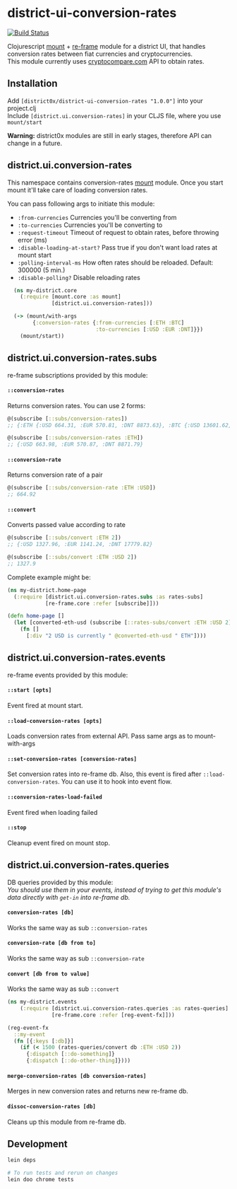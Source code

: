 # district-ui-conversion-rates

[![Build Status](https://travis-ci.org/district0x/district-ui-conversion-rates.svg?branch=master)](https://travis-ci.org/district0x/district-ui-conversion-rates)

Clojurescript [mount](https://github.com/tolitius/mount) + [re-frame](https://github.com/Day8/re-frame) module for a district UI, that handles conversion rates between fiat currencies and cryptocurrencies.  
This module currently uses [cryptocompare.com](https://www.cryptocompare.com/) API to obtain rates. 


## Installation
Add `[district0x/district-ui-conversion-rates "1.0.0"]` into your project.clj  
Include `[district.ui.conversion-rates]` in your CLJS file, where you use `mount/start`

**Warning:** district0x modules are still in early stages, therefore API can change in a future.

## district.ui.conversion-rates
This namespace contains conversion-rates [mount](https://github.com/tolitius/mount) module. Once you start mount it'll take care 
of loading conversion rates.

You can pass following args to initiate this module: 
* `:from-currencies` Currencies you'll be converting from
* `:to-currencies` Currencies you'll be converting to
* `:request-timeout` Timeout of request to obtain rates, before throwing error (ms)
* `:disable-loading-at-start?` Pass true if you don't want load rates at mount start
* `:polling-interval-ms` How often rates should be reloaded. Default: 300000 (5 min.)
* `:disable-polling?` Disable reloading rates

```clojure
  (ns my-district.core
    (:require [mount.core :as mount]
              [district.ui.conversion-rates]))

  (-> (mount/with-args
        {:conversion-rates {:from-currencies [:ETH :BTC]
                            :to-currencies [:USD :EUR :DNT]}})
    (mount/start))
```

## district.ui.conversion-rates.subs
re-frame subscriptions provided by this module:

#### `::conversion-rates`
Returns conversion rates. You can use 2 forms:
```clojure
@(subscribe [::subs/conversion-rates])
;; {:ETH {:USD 664.31, :EUR 570.81, :DNT 8873.63}, :BTC {:USD 13601.62, :EUR 11714.62, :DNT 183150.18}}

@(subscribe [::subs/conversion-rates :ETH])
;; {:USD 663.98, :EUR 570.87, :DNT 8871.79}
```

#### `::conversion-rate`
Returns conversion rate of a pair
```clojure
@(subscribe [::subs/conversion-rate :ETH :USD])
;; 664.92
```

#### `::convert`
Converts passed value according to rate
```clojure
@(subscribe [::subs/convert :ETH 2])
;; {:USD 1327.96, :EUR 1141.24, :DNT 17779.82}

@(subscribe [::subs/convert :ETH :USD 2])
;; 1327.9
```
Complete example might be:
```clojure
(ns my-district.home-page
  (:require [district.ui.conversion-rates.subs :as rates-subs]
            [re-frame.core :refer [subscribe]]))

(defn home-page []
  (let [converted-eth-usd (subscribe [::rates-subs/convert :ETH :USD 2])]
    (fn []
      [:div "2 USD is currently " @converted-eth-usd " ETH"])))
```

## district.ui.conversion-rates.events
re-frame events provided by this module:

#### `::start [opts]`
Event fired at mount start.

#### `::load-conversion-rates [opts]`
Loads conversion rates from external API. Pass same args as to mount-with-args

#### `::set-conversion-rates [conversion-rates]`
Set conversion rates into re-frame db. Also, this event is fired after `::load-conversion-rates`. You can use it to hook into
event flow.

#### `::conversion-rates-load-failed`
Event fired when loading failed 

#### `::stop`
Cleanup event fired on mount stop.

## district.ui.conversion-rates.queries
DB queries provided by this module:  
*You should use them in your events, instead of trying to get this module's 
data directly with `get-in` into re-frame db.*

#### `conversion-rates [db]`
Works the same way as sub `::conversion-rates`

#### `conversion-rate [db from to]`
Works the same way as sub `::conversion-rate`

#### `convert [db from to value]`
Works the same way as sub `::convert`

```clojure
(ns my-district.events
    (:require [district.ui.conversion-rates.queries :as rates-queries]
              [re-frame.core :refer [reg-event-fx]]))

(reg-event-fx
  ::my-event
  (fn [{:keys [:db]}]
    (if (< 1500 (rates-queries/convert db :ETH :USD 2))
      {:dispatch [::do-something]}
      {:dispatch [::do-other-thing]})))
```

#### `merge-conversion-rates [db conversion-rates]`
Merges in new conversion rates and returns new re-frame db.

#### `dissoc-conversion-rates [db]`
Cleans up this module from re-frame db. 

## Development
```bash
lein deps

# To run tests and rerun on changes
lein doo chrome tests
```